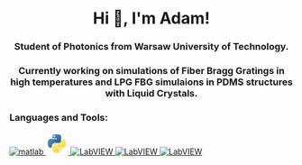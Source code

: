 <h1 align="center">Hi 👋, I'm Adam!</h1>
<h3 align="center">Student of Photonics from Warsaw University of Technology.</h3>

<h3 align="center">Currently working on simulations of Fiber Bragg Gratings in high temperatures and LPG FBG simulaions in PDMS structures with Liquid Crystals.</h3>

<p align="left">
</p>

<h3 align="left">Languages and Tools:</h3>
<p align="left"> <a href="https://www.mathworks.com/" target="_blank" rel="noreferrer"> <img src="https://upload.wikimedia.org/wikipedia/commons/2/21/Matlab_Logo.png" alt="matlab" width="40" height="40"/> </a> 
<a href="https://www.python.org" target="_blank" rel="noreferrer"> <img src="https://raw.githubusercontent.com/devicons/devicon/master/icons/python/python-original.svg" alt="python" width="40" height="40"/> </a>
 <a href="https://www.ni.com/pl-pl/shop/labview.html"><img src="https://labviewwiki.org/w/images/thumb/9/9f/LV2020.png/256px-LV2020.png" alt="LabVIEW" width ="40" heigh = "40"> </a>
 <a href="https://www.microsoft.com/en-us/microsoft-365/excel"><img src="https://gwcareercampus.com/wp-content/uploads/sites/40/Microsoft-Excel.png" alt="LabVIEW" width ="40" heigh = "40"> </a>
<a href="https://www.arduino.cc"><img src="https://brandslogos.com/wp-content/uploads/images/large/arduino-logo-1.png" alt="LabVIEW" width ="40" heigh = "40"> </a>
 
 </p>
